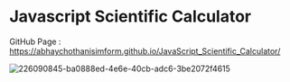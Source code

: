 # Javascript Scientific Calculator
GitHub Page : https://abhaychothanisimform.github.io/JavaScript_Scientific_Calculator/

![226090845-ba0888ed-4e6e-40cb-adc6-3be2072f4615](https://user-images.githubusercontent.com/125371527/226524742-a6d8e8ee-46b8-451b-b2ce-b701e9892a48.png)
